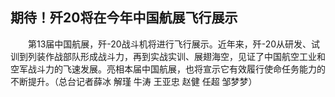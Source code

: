 ## 期待！歼20将在今年中国航展飞行展示
　　第13届中国航展，歼-20战斗机将进行飞行展示。近年来，歼-20从研发、试训到列装作战部队形成战斗力，再到实战实训、展翅海空，见证了中国航空工业和空军战斗力的飞速发展。亮相本届中国航展，也将宣示它有效履行使命任务能力的不断提升。（总台记者薛冰 解瑾 牛涛 王亚忠 赵健 任超 邹梦梦） 

